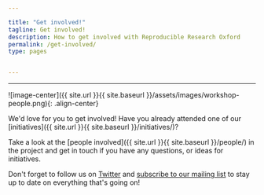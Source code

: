 ```yaml
---

title: "Get involved!"
tagline: Get involved!
description: How to get involved with Reproducible Research Oxford
permalink: /get-involved/
type: pages


---
```

---

![image-center]({{ site.url }}{{ site.baseurl }}/assets/images/workshop-people.png){: .align-center}

We'd love for you to get involved! Have you already attended one of our
[initiatives]({{ site.url }}{{ site.baseurl }}/initiatives/)?

Take a look at the [people involved]({{ site.url }}{{ site.baseurl }}/people/)
in the project and get in touch if you have any questions, or ideas for initiatives.

Don't forget to follow us on [Twitter](http://twitter.com/RR_Oxford) and [subscribe to our mailing list](mailto:sympa@maillist.ox.ac.uk?subject=subscribe%20rroxford) to stay up to date on everything that's going on!
